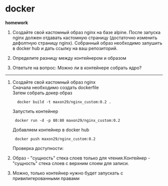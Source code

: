# docker

**homework**
1. Создайте свой кастомный образ nginx на базе alpine. После запуска nginx должен 
отдавать кастомную страницу (достаточно изменить дефолтную страницу nginx). Собранный образ необходимо запушить в docker hub и дать ссылку на ваш 
репозиторий.
2. Определите разницу между контейнером и образом

3. Ответьте на вопрос: Можно ли в контейнере собрать ядро?
---


1. Создайте свой кастомный образ nginx  
    Сначала необходимо создать dockerfile  
    Затем собрать докер образ

         docker build -t maxon29/nginx_custom:0.2 .
         
    Запустить контейнер

        docker run -d -p 80:80 maxon29/nginx_custom:0.2

    Добавляем контейнер в docker hub

        docker push maxon29/nginx_custom:0.2

    Проверка доступности:


2. Образ - "сущность" стека слоев только для чтения.Контейнер - "сущность" стека слоев с верхним слоем для записи.


3. Можно, только контейнер нужно будет запускать с привилигерованными правами